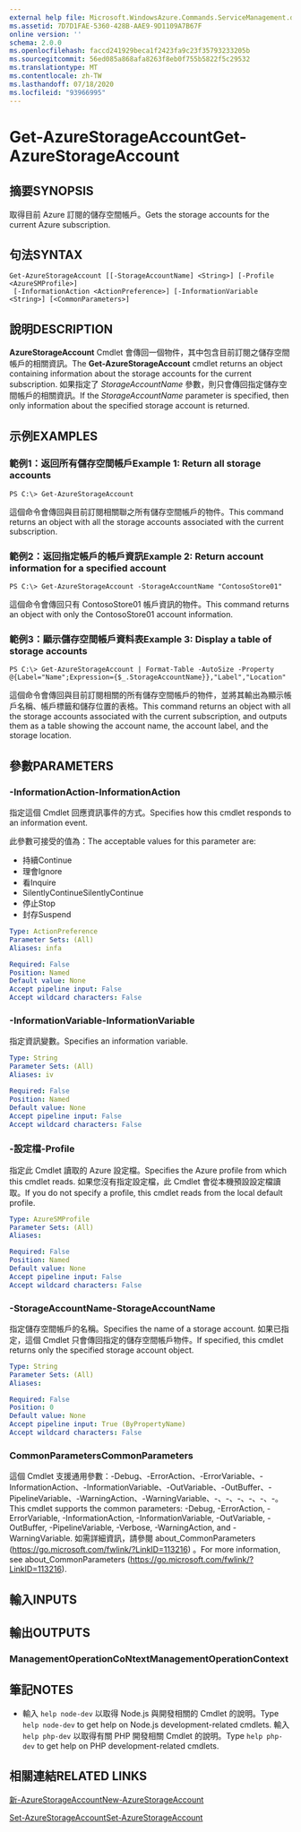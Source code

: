 ```yaml
---
external help file: Microsoft.WindowsAzure.Commands.ServiceManagement.dll-Help.xml
ms.assetid: 7D7D1FAE-5360-428B-AAE9-9D1109A7B67F
online version: ''
schema: 2.0.0
ms.openlocfilehash: faccd241929beca1f2423fa9c23f35793233205b
ms.sourcegitcommit: 56ed085a868afa8263f8eb0f755b5822f5c29532
ms.translationtype: MT
ms.contentlocale: zh-TW
ms.lasthandoff: 07/18/2020
ms.locfileid: "93966995"
---
```

# <span data-ttu-id="9b61f-101">Get-AzureStorageAccount</span><span class="sxs-lookup"><span data-stu-id="9b61f-101">Get-AzureStorageAccount</span></span>

## <span data-ttu-id="9b61f-102">摘要</span><span class="sxs-lookup"><span data-stu-id="9b61f-102">SYNOPSIS</span></span>
<span data-ttu-id="9b61f-103">取得目前 Azure 訂閱的儲存空間帳戶。</span><span class="sxs-lookup"><span data-stu-id="9b61f-103">Gets the storage accounts for the current Azure subscription.</span></span>

## <span data-ttu-id="9b61f-104">句法</span><span class="sxs-lookup"><span data-stu-id="9b61f-104">SYNTAX</span></span>

```
Get-AzureStorageAccount [[-StorageAccountName] <String>] [-Profile <AzureSMProfile>]
 [-InformationAction <ActionPreference>] [-InformationVariable <String>] [<CommonParameters>]
```

## <span data-ttu-id="9b61f-105">說明</span><span class="sxs-lookup"><span data-stu-id="9b61f-105">DESCRIPTION</span></span>
<span data-ttu-id="9b61f-106">**AzureStorageAccount** Cmdlet 會傳回一個物件，其中包含目前訂閱之儲存空間帳戶的相關資訊。</span><span class="sxs-lookup"><span data-stu-id="9b61f-106">The **Get-AzureStorageAccount** cmdlet returns an object containing information about the storage accounts for the current subscription.</span></span>
<span data-ttu-id="9b61f-107">如果指定了 *StorageAccountName* 參數，則只會傳回指定儲存空間帳戶的相關資訊。</span><span class="sxs-lookup"><span data-stu-id="9b61f-107">If the *StorageAccountName* parameter is specified, then only information about the specified storage account is returned.</span></span>

## <span data-ttu-id="9b61f-108">示例</span><span class="sxs-lookup"><span data-stu-id="9b61f-108">EXAMPLES</span></span>

### <span data-ttu-id="9b61f-109">範例1：返回所有儲存空間帳戶</span><span class="sxs-lookup"><span data-stu-id="9b61f-109">Example 1: Return all storage accounts</span></span>
```
PS C:\> Get-AzureStorageAccount
```

<span data-ttu-id="9b61f-110">這個命令會傳回與目前訂閱相關聯之所有儲存空間帳戶的物件。</span><span class="sxs-lookup"><span data-stu-id="9b61f-110">This command returns an object with all the storage accounts associated with the current subscription.</span></span>

### <span data-ttu-id="9b61f-111">範例2：返回指定帳戶的帳戶資訊</span><span class="sxs-lookup"><span data-stu-id="9b61f-111">Example 2: Return account information for a specified account</span></span>
```
PS C:\> Get-AzureStorageAccount -StorageAccountName "ContosoStore01"
```

<span data-ttu-id="9b61f-112">這個命令會傳回只有 ContosoStore01 帳戶資訊的物件。</span><span class="sxs-lookup"><span data-stu-id="9b61f-112">This command returns an object with only the ContosoStore01 account information.</span></span>

### <span data-ttu-id="9b61f-113">範例3：顯示儲存空間帳戶資料表</span><span class="sxs-lookup"><span data-stu-id="9b61f-113">Example 3: Display a table of storage accounts</span></span>
```
PS C:\> Get-AzureStorageAccount | Format-Table -AutoSize -Property @{Label="Name";Expression={$_.StorageAccountName}},"Label","Location"
```

<span data-ttu-id="9b61f-114">這個命令會傳回與目前訂閱相關的所有儲存空間帳戶的物件，並將其輸出為顯示帳戶名稱、帳戶標籤和儲存位置的表格。</span><span class="sxs-lookup"><span data-stu-id="9b61f-114">This command returns an object with all the storage accounts associated with the current subscription, and outputs them as a table showing the account name, the account label, and the storage location.</span></span>

## <span data-ttu-id="9b61f-115">參數</span><span class="sxs-lookup"><span data-stu-id="9b61f-115">PARAMETERS</span></span>

### <span data-ttu-id="9b61f-116">-InformationAction</span><span class="sxs-lookup"><span data-stu-id="9b61f-116">-InformationAction</span></span>
<span data-ttu-id="9b61f-117">指定這個 Cmdlet 回應資訊事件的方式。</span><span class="sxs-lookup"><span data-stu-id="9b61f-117">Specifies how this cmdlet responds to an information event.</span></span>

<span data-ttu-id="9b61f-118">此參數可接受的值為：</span><span class="sxs-lookup"><span data-stu-id="9b61f-118">The acceptable values for this parameter are:</span></span>

- <span data-ttu-id="9b61f-119">持續</span><span class="sxs-lookup"><span data-stu-id="9b61f-119">Continue</span></span>
- <span data-ttu-id="9b61f-120">理會</span><span class="sxs-lookup"><span data-stu-id="9b61f-120">Ignore</span></span>
- <span data-ttu-id="9b61f-121">看</span><span class="sxs-lookup"><span data-stu-id="9b61f-121">Inquire</span></span>
- <span data-ttu-id="9b61f-122">SilentlyContinue</span><span class="sxs-lookup"><span data-stu-id="9b61f-122">SilentlyContinue</span></span>
- <span data-ttu-id="9b61f-123">停止</span><span class="sxs-lookup"><span data-stu-id="9b61f-123">Stop</span></span>
- <span data-ttu-id="9b61f-124">封存</span><span class="sxs-lookup"><span data-stu-id="9b61f-124">Suspend</span></span>

```yaml
Type: ActionPreference
Parameter Sets: (All)
Aliases: infa

Required: False
Position: Named
Default value: None
Accept pipeline input: False
Accept wildcard characters: False
```

### <span data-ttu-id="9b61f-125">-InformationVariable</span><span class="sxs-lookup"><span data-stu-id="9b61f-125">-InformationVariable</span></span>
<span data-ttu-id="9b61f-126">指定資訊變數。</span><span class="sxs-lookup"><span data-stu-id="9b61f-126">Specifies an information variable.</span></span>

```yaml
Type: String
Parameter Sets: (All)
Aliases: iv

Required: False
Position: Named
Default value: None
Accept pipeline input: False
Accept wildcard characters: False
```

### <span data-ttu-id="9b61f-127">-設定檔</span><span class="sxs-lookup"><span data-stu-id="9b61f-127">-Profile</span></span>
<span data-ttu-id="9b61f-128">指定此 Cmdlet 讀取的 Azure 設定檔。</span><span class="sxs-lookup"><span data-stu-id="9b61f-128">Specifies the Azure profile from which this cmdlet reads.</span></span>
<span data-ttu-id="9b61f-129">如果您沒有指定設定檔，此 Cmdlet 會從本機預設設定檔讀取。</span><span class="sxs-lookup"><span data-stu-id="9b61f-129">If you do not specify a profile, this cmdlet reads from the local default profile.</span></span>

```yaml
Type: AzureSMProfile
Parameter Sets: (All)
Aliases: 

Required: False
Position: Named
Default value: None
Accept pipeline input: False
Accept wildcard characters: False
```

### <span data-ttu-id="9b61f-130">-StorageAccountName</span><span class="sxs-lookup"><span data-stu-id="9b61f-130">-StorageAccountName</span></span>
<span data-ttu-id="9b61f-131">指定儲存空間帳戶的名稱。</span><span class="sxs-lookup"><span data-stu-id="9b61f-131">Specifies the name of a storage account.</span></span>
<span data-ttu-id="9b61f-132">如果已指定，這個 Cmdlet 只會傳回指定的儲存空間帳戶物件。</span><span class="sxs-lookup"><span data-stu-id="9b61f-132">If specified, this cmdlet returns only the specified storage account object.</span></span>

```yaml
Type: String
Parameter Sets: (All)
Aliases: 

Required: False
Position: 0
Default value: None
Accept pipeline input: True (ByPropertyName)
Accept wildcard characters: False
```

### <span data-ttu-id="9b61f-133">CommonParameters</span><span class="sxs-lookup"><span data-stu-id="9b61f-133">CommonParameters</span></span>
<span data-ttu-id="9b61f-134">這個 Cmdlet 支援通用參數：-Debug、-ErrorAction、-ErrorVariable、-InformationAction、-InformationVariable、-OutVariable、-OutBuffer、-PipelineVariable、-WarningAction、-WarningVariable、-、-、-、-、-、-。</span><span class="sxs-lookup"><span data-stu-id="9b61f-134">This cmdlet supports the common parameters: -Debug, -ErrorAction, -ErrorVariable, -InformationAction, -InformationVariable, -OutVariable, -OutBuffer, -PipelineVariable, -Verbose, -WarningAction, and -WarningVariable.</span></span> <span data-ttu-id="9b61f-135">如需詳細資訊，請參閱 about_CommonParameters (https://go.microsoft.com/fwlink/?LinkID=113216) 。</span><span class="sxs-lookup"><span data-stu-id="9b61f-135">For more information, see about_CommonParameters (https://go.microsoft.com/fwlink/?LinkID=113216).</span></span>

## <span data-ttu-id="9b61f-136">輸入</span><span class="sxs-lookup"><span data-stu-id="9b61f-136">INPUTS</span></span>

## <span data-ttu-id="9b61f-137">輸出</span><span class="sxs-lookup"><span data-stu-id="9b61f-137">OUTPUTS</span></span>

### <span data-ttu-id="9b61f-138">ManagementOperationCoNtext</span><span class="sxs-lookup"><span data-stu-id="9b61f-138">ManagementOperationContext</span></span>

## <span data-ttu-id="9b61f-139">筆記</span><span class="sxs-lookup"><span data-stu-id="9b61f-139">NOTES</span></span>
* <span data-ttu-id="9b61f-140">輸入 `help node-dev` 以取得 Node.js 與開發相關的 Cmdlet 的說明。</span><span class="sxs-lookup"><span data-stu-id="9b61f-140">Type `help node-dev` to get help on Node.js development-related cmdlets.</span></span> <span data-ttu-id="9b61f-141">輸入 `help php-dev` 以取得有關 PHP 開發相關 Cmdlet 的說明。</span><span class="sxs-lookup"><span data-stu-id="9b61f-141">Type `help php-dev` to get help on PHP development-related cmdlets.</span></span>

## <span data-ttu-id="9b61f-142">相關連結</span><span class="sxs-lookup"><span data-stu-id="9b61f-142">RELATED LINKS</span></span>

[<span data-ttu-id="9b61f-143">新-AzureStorageAccount</span><span class="sxs-lookup"><span data-stu-id="9b61f-143">New-AzureStorageAccount</span></span>](./New-AzureStorageAccount.md)

[<span data-ttu-id="9b61f-144">Set-AzureStorageAccount</span><span class="sxs-lookup"><span data-stu-id="9b61f-144">Set-AzureStorageAccount</span></span>](./Set-AzureStorageAccount.md)


